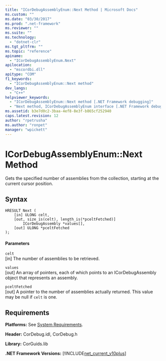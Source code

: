 ```yaml
---
title: "ICorDebugAssemblyEnum::Next Method | Microsoft Docs"
ms.custom: ""
ms.date: "03/30/2017"
ms.prod: ".net-framework"
ms.reviewer: ""
ms.suite: ""
ms.technology: 
  - "dotnet-clr"
ms.tgt_pltfrm: ""
ms.topic: "reference"
apiname: 
  - "ICorDebugAssemblyEnum.Next"
apilocation: 
  - "mscordbi.dll"
apitype: "COM"
f1_keywords: 
  - "ICorDebugAssemblyEnum::Next method"
dev_langs: 
  - "C++"
helpviewer_keywords: 
  - "ICorDebugAssemblyEnum::Next method [.NET Framework debugging]"
  - "Next method, ICorDebugAssemblyEnum interface [.NET Framework debugging]"
ms.assetid: b3e7d0c2-3baa-4ef8-8e3f-b865cf252940
caps.latest.revision: 12
author: "rpetrusha"
ms.author: "ronpet"
manager: "wpickett"
---
```

# ICorDebugAssemblyEnum::Next Method
Gets the specified number of assemblies from the collection, starting at the current cursor position.  
  
## Syntax  
  
```  
HRESULT Next (  
    [in] ULONG celt,  
    [out, size_is(celt), length_is(*pceltFetched)]  
        ICorDebugAssembly *values[],  
    [out] ULONG *pceltFetched  
);  
```  
  
#### Parameters  
 `celt`  
 [in] The number of assemblies to be retrieved.  
  
 `values`  
 [out] An array of pointers, each of which points to an ICorDebugAssembly object that represents an assembly.  
  
 `pceltFetched`  
 [out] A pointer to the number of assemblies actually returned. This value may be null if `celt` is one.  
  
## Requirements  
 **Platforms:** See [System Requirements](../../../../docs/framework/get-started/system-requirements.md).  
  
 **Header:** CorDebug.idl, CorDebug.h  
  
 **Library:** CorGuids.lib  
  
 **.NET Framework Versions:** [!INCLUDE[net_current_v10plus](../../../../includes/net-current-v10plus-md.md)]